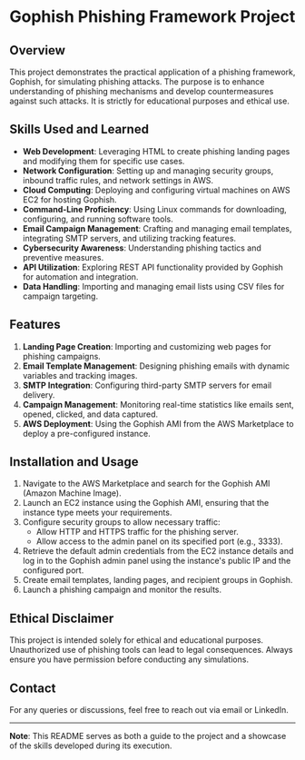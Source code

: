 # Gophish Phishing Framework Project

## Overview
This project demonstrates the practical application of a phishing framework, Gophish, for simulating phishing attacks. The purpose is to enhance understanding of phishing mechanisms and develop countermeasures against such attacks. It is strictly for educational purposes and ethical use.

## Skills Used and Learned
- **Web Development**: Leveraging HTML to create phishing landing pages and modifying them for specific use cases.
- **Network Configuration**: Setting up and managing security groups, inbound traffic rules, and network settings in AWS.
- **Cloud Computing**: Deploying and configuring virtual machines on AWS EC2 for hosting Gophish.
- **Command-Line Proficiency**: Using Linux commands for downloading, configuring, and running software tools.
- **Email Campaign Management**: Crafting and managing email templates, integrating SMTP servers, and utilizing tracking features.
- **Cybersecurity Awareness**: Understanding phishing tactics and preventive measures.
- **API Utilization**: Exploring REST API functionality provided by Gophish for automation and integration.
- **Data Handling**: Importing and managing email lists using CSV files for campaign targeting.

## Features
1. **Landing Page Creation**: Importing and customizing web pages for phishing campaigns.
2. **Email Template Management**: Designing phishing emails with dynamic variables and tracking images.
3. **SMTP Integration**: Configuring third-party SMTP servers for email delivery.
4. **Campaign Management**: Monitoring real-time statistics like emails sent, opened, clicked, and data captured.
5. **AWS Deployment**: Using the Gophish AMI from the AWS Marketplace to deploy a pre-configured instance.

## Installation and Usage
1. Navigate to the AWS Marketplace and search for the Gophish AMI (Amazon Machine Image).
2. Launch an EC2 instance using the Gophish AMI, ensuring that the instance type meets your requirements.
3. Configure security groups to allow necessary traffic:
   - Allow HTTP and HTTPS traffic for the phishing server.
   - Allow access to the admin panel on its specified port (e.g., 3333).
4. Retrieve the default admin credentials from the EC2 instance details and log in to the Gophish admin panel using the instance's public IP and the configured port.
5. Create email templates, landing pages, and recipient groups in Gophish.
6. Launch a phishing campaign and monitor the results.

## Ethical Disclaimer
This project is intended solely for ethical and educational purposes. Unauthorized use of phishing tools can lead to legal consequences. Always ensure you have permission before conducting any simulations.

## Contact
For any queries or discussions, feel free to reach out via email or LinkedIn.

---
**Note**: This README serves as both a guide to the project and a showcase of the skills developed during its execution.
